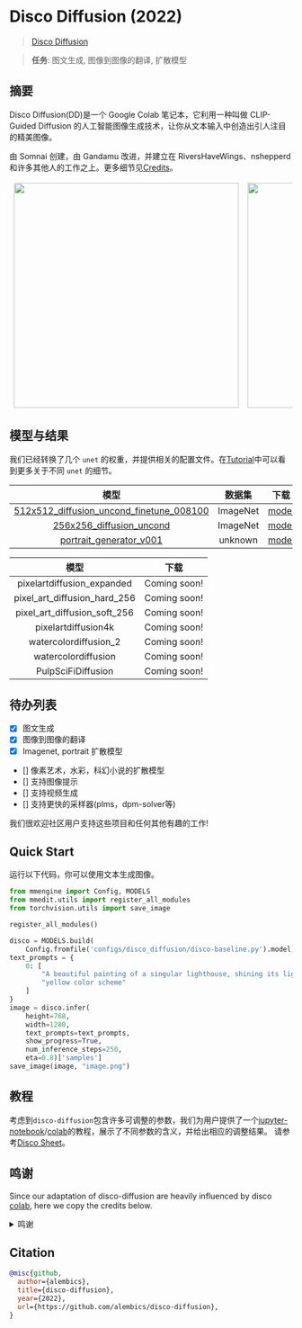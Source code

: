 # Disco Diffusion (2022)

> [Disco Diffusion](https://github.com/alembics/disco-diffusion)

> **任务**: 图文生成, 图像到图像的翻译, 扩散模型

<!-- [ALGORITHM] -->

## 摘要

<!-- [ABSTRACT] -->

Disco Diffusion(DD)是一个 Google Colab 笔记本，它利用一种叫做 CLIP-Guided Diffusion 的人工智能图像生成技术，让你从文本输入中创造出引人注目的精美图像。

由 Somnai 创建，由 Gandamu 改进，并建立在 RiversHaveWings、nshepperd 和许多其他人的工作之上。更多细节见[Credits](#credits)。

<!-- [IMAGE] -->

<table align="center">
<thead>
  <tr>
    <td>
<div align="center">

<img src="https://user-images.githubusercontent.com/22982797/204526957-ac30547e-5a44-417a-aaa2-6b357b4a139c.png" width="400"/>
</div></td>
    <td>
<div align="center">

<img src="https://user-images.githubusercontent.com/22982797/215749979-1ea973c4-3e76-4204-9fa0-b0adf3e942b6.png" width="400"/>
</div></td>
    <td>
<div align="center">

<img src="https://user-images.githubusercontent.com/22982797/215757871-d38e1b78-fee0-4351-be61-5b1e782d1e6e.png" width="400"/>
</div></td>
  </tr>
</thead>
</table>

## 模型与结果

我们已经转换了几个 `unet` 的权重，并提供相关的配置文件。在[Tutorial](#tutorials)中可以看到更多关于不同 `unet` 的细节。

|                                               模型                                               |  数据集  |                                               下载                                               |
| :----------------------------------------------------------------------------------------------: | :------: | :----------------------------------------------------------------------------------------------: |
| [512x512_diffusion_uncond_finetune_008100](./disco-diffusion_adm-u-finetuned_imagenet-512x512.py) | ImageNet | [model](https://download.openmmlab.com/mmediting/synthesizers/disco/adm-u_finetuned_imagenet-512x512-ab471d70.pth) |
|        [256x256_diffusion_uncond](./disco-diffusion_adm-u-finetuned_imagenet-256x256.py)         | ImageNet |                                           [model](<>)                                            |
|             [portrait_generator_v001](./disco-diffusion_portrait-generator-v001.py)              | unknown  | [model](https://download.openmmlab.com/mmediting/synthesizers/disco/adm-u-cvt-rgb_portrait-v001-f4a3f3bc.pth) |

<!-- SKIP THIS TABLE -->

|             模型             |     下载     |
| :--------------------------: | :----------: |
|  pixelartdiffusion_expanded  | Coming soon! |
| pixel_art_diffusion_hard_256 | Coming soon! |
| pixel_art_diffusion_soft_256 | Coming soon! |
|     pixelartdiffusion4k      | Coming soon! |
|    watercolordiffusion_2     | Coming soon! |
|     watercolordiffusion      | Coming soon! |
|      PulpSciFiDiffusion      | Coming soon! |

## 待办列表

- [x] 图文生成
- [x] 图像到图像的翻译
- [x] Imagenet, portrait 扩散模型
- \[\] 像素艺术，水彩，科幻小说的扩散模型
- \[\] 支持图像提示
- \[\] 支持视频生成
- \[\] 支持更快的采样器(plms，dpm-solver等)

我们很欢迎社区用户支持这些项目和任何其他有趣的工作!

## Quick Start

运行以下代码，你可以使用文本生成图像。

```python
from mmengine import Config, MODELS
from mmedit.utils import register_all_modules
from torchvision.utils import save_image

register_all_modules()

disco = MODELS.build(
    Config.fromfile('configs/disco_diffusion/disco-baseline.py').model).cuda().eval()
text_prompts = {
    0: [
        "A beautiful painting of a singular lighthouse, shining its light across a tumultuous sea of blood by greg rutkowski and thomas kinkade, Trending on artstation.",
        "yellow color scheme"
    ]
}
image = disco.infer(
    height=768,
    width=1280,
    text_prompts=text_prompts,
    show_progress=True,
    num_inference_steps=250,
    eta=0.8)['samples']
save_image(image, "image.png")

```

## 教程

考虑到`disco-diffusion`包含许多可调整的参数，我们为用户提供了一个[jupyter-notebook](./tutorials.ipynb)/[colab](https://githubtocolab.com/open-mmlab/mmediting/blob/main/configs/disco_diffusion/tutorials.ipynb)的教程，展示了不同参数的含义，并给出相应的调整结果。
请参考[Disco Sheet](https://docs.google.com/document/d/1l8s7uS2dGqjztYSjPpzlmXLjl5PM3IGkRWI3IiCuK7g/edit)。

## 鸣谢

Since our adaptation of disco-diffusion are heavily influenced by disco [colab](https://colab.research.google.com/github/alembics/disco-diffusion/blob/main/Disco_Diffusion.ipynb#scrollTo=License), here we copy the credits below.

<details>
<summary>鸣谢</summary>
Original notebook by Katherine Crowson (https://github.com/crowsonkb, https://twitter.com/RiversHaveWings). It uses either OpenAI's 256x256 unconditional ImageNet or Katherine Crowson's fine-tuned 512x512 diffusion model (https://github.com/openai/guided-diffusion), together with CLIP (https://github.com/openai/CLIP) to connect text prompts with images.

Modified by Daniel Russell (https://github.com/russelldc, https://twitter.com/danielrussruss) to include (hopefully) optimal params for quick generations in 15-100 timesteps rather than 1000, as well as more robust augmentations.

Further improvements from Dango233 and nshepperd helped improve the quality of diffusion in general, and especially so for shorter runs like this notebook aims to achieve.

Vark added code to load in multiple Clip models at once, which all prompts are evaluated against, which may greatly improve accuracy.

The latest zoom, pan, rotation, and keyframes features were taken from Chigozie Nri's VQGAN Zoom Notebook (https://github.com/chigozienri, https://twitter.com/chigozienri)

Advanced DangoCutn Cutout method is also from Dango223.

\--

Disco:

Somnai (https://twitter.com/Somnai_dreams) added Diffusion Animation techniques, QoL improvements and various implementations of tech and techniques, mostly listed in the changelog below.

3D animation implementation added by Adam Letts (https://twitter.com/gandamu_ml) in collaboration with Somnai. Creation of disco.py and ongoing maintenance.

Turbo feature by Chris Allen (https://twitter.com/zippy731)

Improvements to ability to run on local systems, Windows support, and dependency installation by HostsServer (https://twitter.com/HostsServer)

VR Mode by Tom Mason (https://twitter.com/nin_artificial)

Horizontal and Vertical symmetry functionality by nshepperd. Symmetry transformation_steps by huemin (https://twitter.com/huemin_art). Symmetry integration into Disco Diffusion by Dmitrii Tochilkin (https://twitter.com/cut_pow).

Warp and custom model support by Alex Spirin (https://twitter.com/devdef).

Pixel Art Diffusion, Watercolor Diffusion, and Pulp SciFi Diffusion models from KaliYuga (https://twitter.com/KaliYuga_ai). Follow KaliYuga's Twitter for the latest models and for notebooks with specialized settings.

Integration of OpenCLIP models and initiation of integration of KaliYuga models by Palmweaver / Chris Scalf (https://twitter.com/ChrisScalf11)

Integrated portrait_generator_v001 from Felipe3DArtist (https://twitter.com/Felipe3DArtist)

</details>

## Citation

```bibtex
@misc{github,
  author={alembics},
  title={disco-diffusion},
  year={2022},
  url={https://github.com/alembics/disco-diffusion},
}
```
